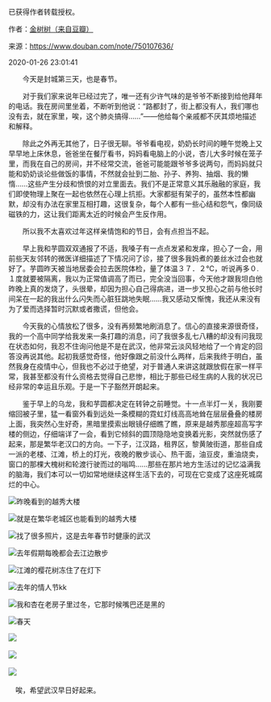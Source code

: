 已获得作者转载授权。


作者：[金树树（来自豆瓣）](https://www.douban.com/people/147024697/)


来源：https://www.douban.com/note/750107636/


2020-01-26 23:01:41


　　今天是封城第三天，也是春节。  

　　对于我们家来说年已经过完了，唯一还有少许气味的是爷爷不断接到给他拜年的电话。我在房间里坐着，不断听到他说：“路都封了，街上都没有人，我们哪也没有去，就在家里，唉，这个肺炎搞得……”——他给每个亲戚都不厌其烦地描述和解释。  

　　除此之外再无其他了，日子很无聊。爷爷看电视，奶奶长时间的睡午觉晚上又早早地上床休息，爸爸坐在餐厅看书，妈妈看电脑上的小说，杏儿大多时候在笼子里，而我在自己的房间，并不经常交流，爸爸可能能跟爷爷多说两句，而妈妈就只能和奶奶谈论些做饭的事情，不然就会扯到二胎、孙子、养狗、抽烟、我的懒惰……这些产生分歧和愤恨的对立里面去。我们不是正常意义其乐融融的家庭，我们即使物理上聚在一起也依然在心理上抗拒。大家都挺有架子的，虽然本性都幽默，却没有办法在家里互相打趣，这很复杂，每个人都有一些心结和怨气，像同级磁铁的力，这让我们距离太近的时候会产生反作用。  

　　所以我不太喜欢过年这样亲情饱和的节日，会有点担当不起。  

　　早上我和芋圆双双通报了不适，我嗓子有一点点发紧和发痒，担心了一会，用前些天友邻转的微医详细描述了下情况问了诊，接了很多我妈煮的姜丝水过会也就好了。芋圆昨天被当地居委会拉去医院体检，量了体温３７．２℃，听说再多０.１度就要被隔离，我以为正常值调高了而已，完全没当回事，今天他才跟我坦白他昨晚上真的发烧了，头很晕，却因为担心自己得病进，进一步又担心之前与他长时间呆在一起的我出什么闪失而心脏狂跳地失眠……我又感动又惭愧，我还从来没有为了爱而选择暂时沉默或者撒谎，但他会。  

　　今天我的心情放松了很多，没有再频繁地刷消息了。信心的直接来源很奇怪，我的一个高中同学给我发来一条打趣的消息，问了我很多乱七八糟的却没有问我现在状态如何，我忍不住询问他是不是在武汉，他非常云淡风轻地给了一个肯定的回答没再说其他。起初我感觉奇怪，他好像跟之前没什么两样，后来我终于明白，虽然我身在疫情中心，但我也不必过于绝望，对于普通人来讲这就跟放假在家一样平常，我甚至都没有什么资格去觉得自己悲惨，相比于那些已经生病的人我的状况已经非常的幸运且乐观。于是一下子豁然开朗起来。  

　　鉴于早上的乌龙，我和芋圆都决定在转钟之前睡觉。十一点半灯一关，我刚要缩回被子里，猛一看窗外看到远处一条模糊的霓虹灯线高高地耸在层层叠叠的楼房上面，我突然心生好奇，黑暗里摸索出眼镜仔细瞧了瞧，原来是越秀那座超高写字楼的侧边，仔细端详了一会，看到它倾斜的圆顶隐隐地变换着光影，突然就伤感了起来，那是繁华老汉口的方向。一下子，江汉路，租界区，黎黄陂街道，那些自成一派的老楼、江滩，桥上的灯光，夜晚的散步谈心、热干面，油豆皮，重油烧卖，窗口的那棵大槐树和轮渡行驶而过的嗡鸣……那些在那片地方生活过的记忆溢满我的脑海，我们本可以一切如常地继续这样生活下去的，可现在它变成了这座死城腐烂的中心。

![昨晚看到的越秀大楼](./pic/01-26-金树树-第三天1.jpg)　

![就是在繁华老城区也能看到的越秀大楼](./pic/01-26-金树树-第三天2.jpg)　

![找了很多照片，这是去年春节时健康的武汉](./pic/01-26-金树树-第三天3.jpg)　

![去年假期每晚都会去江边散步](./pic/01-26-金树树-第三天4.jpg)　

![江滩的樱花树冻住了在灯下](./pic/01-26-金树树-第三天5.jpg)　

![去年的情人节kk](./pic/01-26-金树树-第三天6.jpg)　

![我和杏在老房子里过冬，它那时候嘴巴还是黑的](./pic/01-26-金树树-第三天7.jpg)　

![春天](./pic/01-26-金树树-第三天8.jpg)　

![](./pic/01-26-金树树-第三天9.jpg)　

  ![](./pic/01-26-金树树-第三天10.jpg)　

  ![](./pic/01-26-金树树-第三天11.jpg)　

　唉，希望武汉早日好起来。  

　  

　　  

　　  

